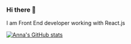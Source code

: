 ### Hi there 👋
I am Front End developer working with React.js 

[![Anna's GitHub stats](https://github-readme-stats.vercel.app/api?username=AnnaEmson&show_icons=true&count_private=true&include_all_commits=true)](https://github.com/anuraghazra/github-readme-stats)

<!--
**AnnaEmson/AnnaEmson** is a ✨ _special_ ✨ repository because its `README.md` (this file) appears on your GitHub profile.

Here are some ideas to get you started:

- 🔭 I’m currently working on ...
- 🌱 I’m currently learning ...
- 👯 I’m looking to collaborate on ...
- 🤔 I’m looking for help with ...
- 💬 Ask me about ...
- 📫 How to reach me: ...
- 😄 Pronouns: ...
- ⚡ Fun fact: ...
-->
